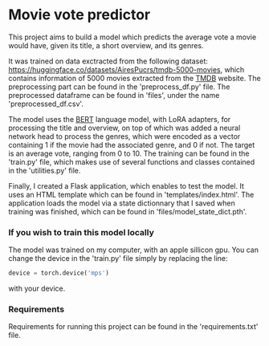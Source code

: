 ﻿# Movie vote predictor

This project aims to build a model which predicts the average vote a movie would have, given its title, a short overview, and its genres. 

It was trained on data exctracted from the following dataset: https://huggingface.co/datasets/AiresPucrs/tmdb-5000-movies, which contains information of 5000 movies extracted from the [TMDB](https://www.themoviedb.org/) website. The preprocessing part can be found in the 'preprocess_df.py' file. The preprocessed dataframe can be found in 'files', under the name 'preprocessed_df.csv'.

The model uses the [BERT](https://huggingface.co/google-bert/bert-base-uncased) language model, with LoRA adapters, for processing the title and overview, on top of which was added a neural network head to process the genres, which were encoded as a vector containing 1 if the movie had the associated genre, and 0 if not.  The target is an average vote, ranging from 0 to 10. The training can be found in the 'train.py' file, which makes use of several functions and classes contained in the 'utilities.py' file. 

Finally, I created a Flask application, which enables to test the model. It uses an HTML template which can be found in 'templates/index.html'. The application loads the model via a state dictionnary that I saved when training was finished, which can be found in 'files/model_state_dict.pth'. 

### If you wish to train this model locally

The model was trained on my computer, with an apple sillicon gpu. You can change the device in the 'train.py' file simply by replacing the line:

```python
device = torch.device('mps')
```
with your device.

### Requirements

Requirements for running this project can be found in the 'requirements.txt' file.


